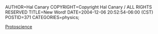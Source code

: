 AUTHOR=Hal Canary
COPYRIGHT=Copyright Hal Canary / ALL RIGHTS RESERVED
TITLE=New Word!
DATE=2004-12-06 20:52:54-06:00 (CST)
POSTID=371
CATEGORIES=physics;

[Protoscience](http://en.wikipedia.org/wiki/Protoscience)
